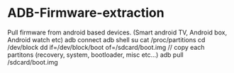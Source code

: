 # ADB-Firmware-extraction
Pull firmware from android based devices. (Smart android TV, Android box, Android watch etc)
adb connect <IP>
adb shell
su
cat /proc/partitions
cd /dev/block
dd if=/dev/block/boot of=/sdcard/boot.img   // copy each partitons (recovery, system, bootloader, misc etc...)
adb pull /sdcard/boot.img


